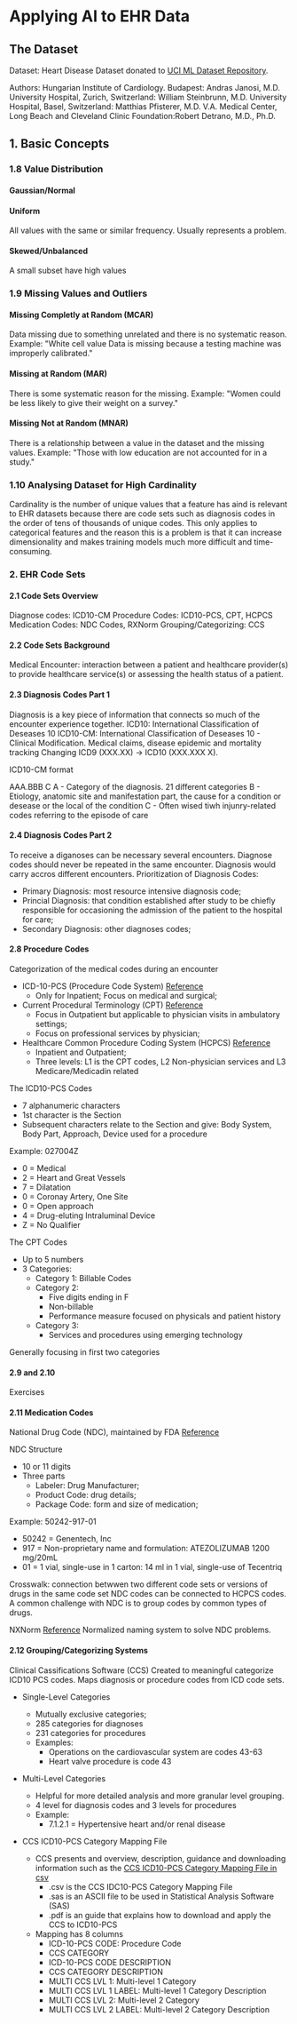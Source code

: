 # Applying AI to EHR Data

## The Dataset
Dataset: Heart Disease Dataset donated to [UCI ML Dataset Repository](https://archive.ics.uci.edu/ml/datasets/heart+Disease).

Authors:
Hungarian Institute of Cardiology. Budapest: Andras Janosi, M.D.
University Hospital, Zurich, Switzerland: William Steinbrunn, M.D.
University Hospital, Basel, Switzerland: Matthias Pfisterer, M.D.
V.A. Medical Center, Long Beach and Cleveland Clinic Foundation:Robert Detrano, M.D., Ph.D.

## 1. Basic Concepts

### 1.8 Value Distribution
#### Gaussian/Normal
#### Uniform
All values with the same or similar frequency. Usually represents a problem.
#### Skewed/Unbalanced
A small subset have high values

### 1.9 Missing Values and Outliers
#### Missing Completly at Random (MCAR)
Data missing due to something unrelated and there is no systematic reason.
Example: "White cell value Data is missing because a testing machine was improperly calibrated."
#### Missing at Random (MAR)
There is some systematic reason for the missing.
Example: "Women could be less likely to give their weight on a survey."
#### Missing Not at Random (MNAR)
There is a relationship between a value in the dataset and the missing values.
Example: "Those with low education are not accounted for in a study."

### 1.10 Analysing Dataset for High Cardinality
Cardinality is the number of unique values that a feature has aind is relevant to EHR datasets because there are code sets such as diagnosis codes in the order of tens of thousands of unique codes. This only applies to categorical features and the reason this is a problem is that it can increase dimensionality and makes training models much more difficult and time-consuming.

### 2. EHR Code Sets
#### 2.1 Code Sets Overview

Diagnose codes: ICD10-CM
Procedure Codes: ICD10-PCS, CPT, HCPCS
Medication Codes: NDC Codes, RXNorm
Grouping/Categorizing: CCS

#### 2.2 Code Sets Background
Medical Encounter: interaction between a patient and healthcare provider(s) to provide healthcare service(s) or assessing the health status of a patient.

#### 2.3 Diagnosis Codes Part 1
Diagnosis is a key piece of information that connects so much of the encounter experience together.
ICD10: International Classification of Deseases 10
ICD10-CM: International Classification of Deseases 10 - Clinical Modification. Medical claims, disease epidemic and mortality tracking
Changing ICD9 (XXX.XX) -> ICD10 (XXX.XXX X).

ICD10-CM format

AAA.BBB C
A - Category of the diagnosis. 21 different categories
B - Etiology, anatomic site and manifestation part, the cause for a condition or desease or the local of the condition
C - Often wised tiwh injunry-related codes referring to the episode of care

#### 2.4 Diagnosis Codes Part 2
To receive a diganoses can be necessary several encounters.
Diagnose codes should never be repeated in the same encounter.
Diagnosis would carry accros different encounters.
Prioritization of Diagnosis Codes:
 - Primary Diagnosis: most resource intensive diagnosis code;
 - Princial Diagnosis: that condition established after study to be chiefly responsible for occasioning the admission of the patient to the hospital for care;
 - Secondary Diagnosis: other diagnoses codes;

#### 2.8 Procedure Codes
Categorization of the medical codes during an encounter
- ICD-10-PCS (Procedure Code System) [Reference](https://www.cms.gov/Medicare/Coding/ICD10/Downloads/2014-pcs-procedure-coding-system.pdf)
    - Only for Inpatient;
Focus on medical and surgical;
- Current Procedural Terminology (CPT) [Reference](https://www.aapc.com/resources/medical-coding/cpt.aspx)
    - Focus in Outpatient but applicable to physician visits in ambulatory settings;
    - Focus on professional services by physician;
- Healthcare Common Procedure Coding System (HCPCS) [Reference](https://en.wikipedia.org/wiki/Healthcare_Common_Procedure_Coding_System)
    - Inpatient and Outpatient;
    - Three levels: L1 is the CPT codes, L2 Non-physician services and L3 Medicare/Medicadin related

The ICD10-PCS Codes
- 7 alphanumeric characters
- 1st character is the Section
- Subsequent characters relate to the Section and give: Body System, Body Part, Approach, Device used for a procedure

Example: 027004Z
- 0 = Medical
- 2 = Heart and Great Vessels
- 7 = Dilatation
- 0 = Coronay Artery, One Site
- 0 = Open approach
- 4 = Drug-eluting Intraluminal Device
- Z = No Qualifier

The CPT Codes 
- Up to 5 numbers
- 3 Categories: 
    - Category 1: Billable Codes
    - Category 2:
        - Five digits ending in F
        - Non-billable
        - Performance measure focused on physicals and patient history
    - Category 3:
        - Services and procedures using emerging technology

Generally focusing in first two categories

#### 2.9 and 2.10
Exercises

#### 2.11 Medication Codes

National Drug Code (NDC), maintained by FDA [Reference](https://ndclist.com/)

NDC Structure
- 10 or 11 digits
- Three parts
    - Labeler: Drug Manufacturer;
    - Product Code: drug details;
    - Package Code: form and size of medication;

Example: 50242-917-01
- 50242 = Genentech, Inc
- 917 = Non-proprietary name and formulation: ATEZOLIZUMAB 1200 mg/20mL
- 01 = 1 vial, single-use in 1 carton: 14 ml in 1 vial, single-use of Tecentriq

Crosswalk: connection betwwen two different code sets or versions of drugs in the same code set
NDC codes can be connected to HCPCS codes.
A common challenge with NDC is to group codes by common types of drugs.

NXNorm [Reference](https://www.nlm.nih.gov/research/umls/rxnorm/overview.html)
Normalized naming system to solve NDC problems. 

#### 2.12 Grouping/Categorizing Systems

Clinical Cassifications Software (CCS)
Created to meaningful categorize ICD10 PCS codes. Maps diagnosis or procedure codes from ICD code sets.
- Single-Level Categories
    - Mutually exclusive categories;
    - 285 categories for diagnoses
    - 231 categories for procedures
    - Examples:
        - Operations on the cardiovascular system are codes 43-63
        - Heart valve procedure is code 43
- Multi-Level Categories
    - Helpful for more detailed analysis and more granular level grouping. 
    - 4 level for diagnosis codes and 3 levels for procedures
    - Example:
        - 7.1.2.1 = Hypertensive heart and/or renal disease

- CCS ICD10-PCS Category Mapping File
    - CCS presents and overview, description, guidance and downloading information such as the [CCS ICD10-PCS Category Mapping File in csv](https://www.hcup-us.ahrq.gov/toolssoftware/ccs10/ccs10.jsp#download)
        - .csv is the CCS IDC10-PCS Category Mapping File
        - .sas is an ASCII file to be used in Statistical Analysis Software (SAS)
        - .pdf is an guide that explains how to download and apply the CCS to ICD10-PCS
    - Mapping has 8 columns
        - ICD-10-PCS CODE: Procedure Code
        - CCS CATEGORY
        - ICD-10-PCS CODE DESCRIPTION
        - CCS CATEGORY DESCRIPTION
        - MULTI CCS LVL 1: Multi-level 1 Category 
        - MULTI CCS LVL 1 LABEL: Multi-level 1 Category Description 
        - MULTI CCS LVL 2: Multi-level 2 Category 
        - MULTI CCS LVL 2 LABEL: Multi-level 2 Category Description  